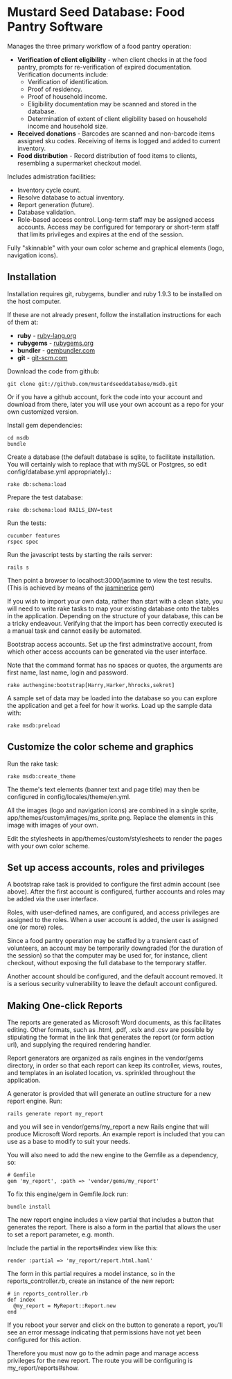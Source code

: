 # Mustard Seed Database: Food Pantry Software

Manages the three primary workflow of a food pantry operation:

  * **Verification of client eligibility** - when client checks in at the food pantry, prompts for re-verification of expired documentation. Verification documents include:
    * Verification of identification.
    * Proof of residency.
    * Proof of household income.
    * Eligibility documentation may be scanned and stored in the database.
    * Determination of extent of client eligibility based on household income and household size.
  * **Received donations** - Barcodes are scanned and non-barcode items assigned sku codes. Receiving of items is logged and added to current inventory.
  * **Food distribution** - Record distribution of food items to clients, resembling a supermarket checkout model.

Includes admistration facilities:

  * Inventory cycle count.
  * Resolve database to actual inventory.
  * Report generation (future).
  * Database validation.
  * Role-based access control. Long-term staff may be assigned access accounts. Access may be configured for temporary or short-term staff that limits privileges and expires at the end of the session.

Fully "skinnable" with your own color scheme and graphical elements (logo, navigation icons).

## Installation
Installation requires git, rubygems, bundler and ruby 1.9.3 to be installed on the host computer.

If these are not already present, follow the installation instructions for each of them at:

  * **ruby** - [ruby-lang.org](http://www.ruby-lang.org/en/downloads/)
  * **rubygems** - [rubygems.org](http://rubygems.org)
  * **bundler** - [gembundler.com](http://gembundler.com/)
  * **git** - [git-scm.com](http://git-scm.com/)

Download the code from github:

    git clone git://github.com/mustardseeddatabase/msdb.git

Or if you have a github account, fork the code into your account and download from there, later you will use your own account as a repo for your own customized version.

Install gem dependencies:

    cd msdb
    bundle

Create a database (the default database is sqlite, to facilitate installation. You will certainly wish to replace that with mySQL or Postgres, so edit config/database.yml appropriately).:

    rake db:schema:load

Prepare the test database:

    rake db:schema:load RAILS_ENV=test

Run the tests:

    cucumber features
    rspec spec

Run the javascript tests by starting the rails server:

    rails s

Then point a browser to localhost:3000/jasmine to view the test results.(This is achieved by means of the [jasminerice](https://github.com/bradphelan/jasminerice) gem)

If you wish to import your own data, rather than start with a clean slate, you will need to write rake tasks to map your existing database onto the tables in the application. Depending on the structure of your database, this can be a tricky endeavour. Verifying that the import has been correctly executed is a manual task and cannot easily be automated.

Bootstrap access accounts. Set up the first adminstrative account, from which other access accounts can be generated via the user interface.

Note that the command format has no spaces or quotes, the arguments are first name, last name, login and password.

    rake authengine:bootstrap[Harry,Harker,hhrocks,sekret]

A sample set of data may be loaded into the database so you can explore the application and get a feel for how it works. Load up the sample data with:

    rake msdb:preload

## Customize the color scheme and graphics

Run the rake task:

    rake msdb:create_theme

The theme's text elements (banner text and page title) may then be configured in config/locales/theme/en.yml.

All the images (logo and navigation icons) are combined in a single sprite, app/themes/custom/images/ms_sprite.png. Replace the elements in this image with images of your own.

Edit the stylesheets in app/themes/custom/stylesheets to render the pages with your own color scheme.

## Set up access accounts, roles and privileges

A bootstrap rake task is provided to configure the first admin account (see above). After the first account is configured, further accounts and roles may be added via the user interface.

Roles, with user-defined names, are configured, and access privileges are assigned to the roles. When a user account is added, the user is assigned one (or more) roles.

Since a food pantry operation may be staffed by a transient cast of volunteers, an account may be temporarily downgraded (for the duration of the session) so that the computer may be used for, for instance, client checkout, without exposing the full database to the temporary staffer.

Another account should be configured, and the default account removed. It is a serious security vulnerability to leave the default account configured.

## Making One-click Reports
The reports are generated as Microsoft Word documents, as this facilitates editing. Other formats, such as .html, .pdf, .xslx and .csv are possible by stipulating the format in the link that generates the report (or form action url), and supplying the required rendering handler.

Report generators are organized as rails engines in the vendor/gems directory, in order so that each report can keep its controller, views, routes, and templates in an isolated location, vs. sprinkled throughout the application.

A generator is provided that will generate an outline structure for a new report engine. Run:

    rails generate report my_report

and you will see in vendor/gems/my_report a new Rails engine that will produce Microsoft Word reports. An example report is included that you can use as a base to modify to suit your needs.

You will also need to add the new engine to the Gemfile as a dependency, so:

    # Gemfile
    gem 'my_report', :path => 'vendor/gems/my_report'

To fix this engine/gem in Gemfile.lock run:

    bundle install

The new report engine includes a view partial that includes a button that generates the report. There is also a form in the partial that allows the user to set a report parameter, e.g. month.

Include the partial in the reports#index view like this:

    render :partial => 'my_report/report.html.haml'

The form in this partial requires a model instance, so in the reports_controller.rb, create an instance of the new report:

    # in reports_controller.rb
    def index
      @my_report = MyReport::Report.new
    end

If you reboot your server and click on the button to generate a report, you'll see an error message indicating that permissions have not yet been configured for this action.

Therefore you must now go to the admin page and manage access privileges for the new report. The route you will be configuring is my_report/reports#show.
